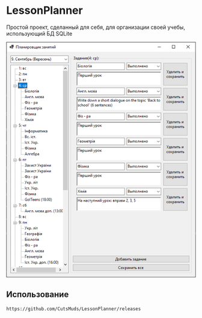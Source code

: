 # LessonPlanner

Простой проект, сделанный для себя, для организации своей учебы, использующий БД SQLite

<p align="center">
    <img src="img/screenshot.png" alt="mainImg">
</p>

## Использование

```
https://github.com/CutsMuds/LessonPlanner/releases
```
